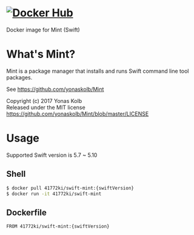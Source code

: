 # [![Docker Hub](http://dockeri.co/image/41772ki/swift-mint)](https://hub.docker.com/r/41772ki/swift-mint)

Docker image for Mint (Swift)

# What's Mint?
Mint is a package manager that installs and runs Swift command line tool packages.

See https://github.com/yonaskolb/Mint

Copyright (c) 2017 Yonas Kolb  
Released under the MIT license  
https://github.com/yonaskolb/Mint/blob/master/LICENSE

# Usage

Supported Swift version is 5.7 ~ 5.10

## Shell

```sh
$ docker pull 41772ki/swift-mint:{swiftVersion}
$ docker run -it 41772ki/swift-mint
```

## Dockerfile

```ruby:Dockerfile
FROM 41772ki/swift-mint:{swiftVersion}
```
